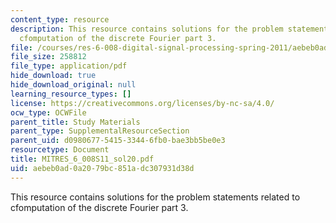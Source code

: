 ```yaml
---
content_type: resource
description: This resource contains solutions for the problem statements related to
  cfomputation of the discrete Fourier part 3.
file: /courses/res-6-008-digital-signal-processing-spring-2011/aebeb0ad0a2079bc851adc307931d38d_MITRES_6_008S11_sol20.pdf
file_size: 258812
file_type: application/pdf
hide_download: true
hide_download_original: null
learning_resource_types: []
license: https://creativecommons.org/licenses/by-nc-sa/4.0/
ocw_type: OCWFile
parent_title: Study Materials
parent_type: SupplementalResourceSection
parent_uid: d0980677-5415-3344-6fb0-bae3bb5be0e3
resourcetype: Document
title: MITRES_6_008S11_sol20.pdf
uid: aebeb0ad-0a20-79bc-851a-dc307931d38d
---
```

This resource contains solutions for the problem statements related to cfomputation of the discrete Fourier part 3.